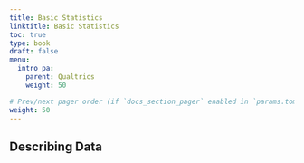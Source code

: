 ```yaml
---
title: Basic Statistics
linktitle: Basic Statistics
toc: true
type: book
draft: false
menu:
  intro_pa:
    parent: Qualtrics
    weight: 50

# Prev/next pager order (if `docs_section_pager` enabled in `params.toml`)
weight: 50
---
```


<!-- In this tutorial, I'll share how to pull basic and complex statistics from a data set: -->

<!-- ## NumPy Library

NumPy supports processing large sets of data as well as complex mathematical functions. -->

## Describing Data


